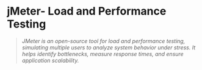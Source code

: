 # jMeter- Load and Performance Testing


> _JMeter is an open-source tool for load and performance testing, simulating multiple users to analyze system behavior under stress. It helps identify bottlenecks, measure response times, and ensure application scalability._
